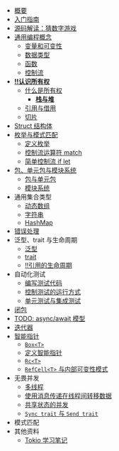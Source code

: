 * [概要](README.md)
* [入门指南](rust/01_入门指南.md)
* [源码解读：猜数字游戏](rust/02_源码解读：猜数字游戏.md)
* [通用编程概念](rust/03_通用编程概念/index.md)
  * [变量和可变性](rust/03_通用编程概念/01_变量和可变性.md)
  * [数据类型](rust/03_通用编程概念/02_数据类型.md)
  * [函数](rust/03_通用编程概念/03_函数.md)
  * [控制流](rust/03_通用编程概念/05_控制流.md)
* [**!!认识所有权**](rust/04_认识所有权/index.md)
  * [什么是所有权](rust/04_认识所有权/01_什么是所有权.md)
    * [**栈与堆**](rust/04_认识所有权/堆与栈.md)
  * [引用与借用](rust/04_认识所有权/02_引用与借用.md)
  * [切片](rust/04_认识所有权/03_切片.md)
* [Struct 结构体](rust/05_结构体.md)
* [枚举与模式匹配](rust/06_枚举与模式匹配/index.md)
  * [定义枚举](rust/06_枚举与模式匹配/01_定义枚举.md)
  * [控制流运算符 match](rust/06_枚举与模式匹配/02_match.md)
  * [简单控制流 if let](rust/06_枚举与模式匹配/03_简单控制流.md)
* [包、单元包与模块系统](rust/07_包、单元包与模块系统/index.md)
  * [包与单元包](rust/07_包、单元包与模块系统/01_包与单元包.md)
  * [模块系统](rust/07_包、单元包与模块系统/02_模块系统.md)
* 通用集合类型
  * [动态数组](rust/08_通用集合类型/vector.md)
  * [字符串](rust/08_通用集合类型/string.md)
  * [HashMap](rust/08_通用集合类型/hashmap.md)
* [错误处理](rust/09_错误处理.md)
* 泛型、trait 与生命周期
  * [泛型](rust/10_泛型_trait_生命周期/genericity.md)
  * [trait](rust/10_泛型_trait_生命周期/trait.md)
  * [!!引用的生命周期](rust/10_泛型_trait_生命周期/lifecycle.md)
* 自动化测试
  * [编写测试代码](rust/test.md)
  * [控制测试的运行方式](rust/test-control.md)
  * [单元测试与集成测试](rust/unit-integration.md)
* [闭包](rust/closure.md)
* [TODO: async/await 模型](rust/async-await.md)
* [迭代器](rust/iterator.md)
* [智能指针](rust/pointer.md)
  * [`Box<T>`](rust/box.md)
  * [定义智能指针](rust/define-smart-point.md)
  * [`Rc<T>`](rust/reference-counting.md)
  * [`RefCell<T>` 与内部可变性模式](rust/refcell.md)
* 无畏并发
  * [多线程](rust/multi-thread.md)
  * [使用消息传递在线程间转移数据](rust/thread-msg.md)
  * [共享状态的并发](rust/threads-share.md)
  * [`Sync trait` 与 `Send trait`](rust/sync-and-send.md)
* 模式匹配
* 其他资料
  * [Tokio 学习笔记](https://skyao.io/learning-tokio/docs.html)